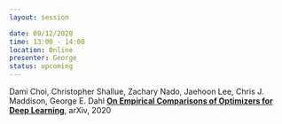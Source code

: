 ```yaml
---
layout: session

date: 09/12/2020
time: 13:00 - 14:00
location: Online
presenter: George
status: upcoming
---
```

Dami Choi,
Christopher Shallue,
Zachary Nado,
Jaehoon Lee,
Chris J. Maddison,
George E. Dahl
**[On Empirical Comparisons of Optimizers for Deep Learning](
papers/0043-empirical-comparisons-of-optimizers-for-deep-learning)**,
arXiv,
2020

